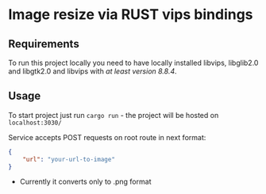 # Image resize via RUST vips bindings

## Requirements
To run this project locally you need to have locally installed libvips, libglib2.0 and libgtk2.0
and libvips with *at least version 8.8.4*.

## Usage
To start project just run `cargo run` - the project will be hosted on `localhost:3030/`

Service accepts POST requests on root route in next format:
```json
{
	"url": "your-url-to-image"
}
```

* Currently it converts only to .png format